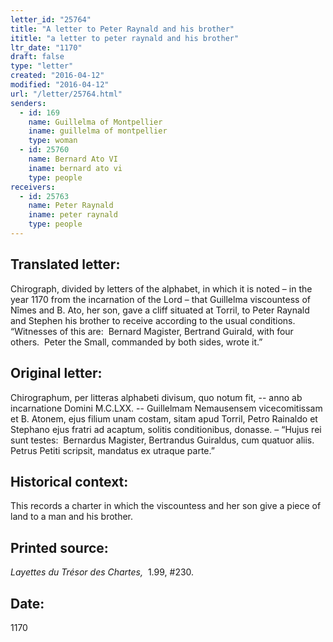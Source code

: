 ```yaml
---
letter_id: "25764"
title: "A letter to Peter Raynald and his brother"
ititle: "a letter to peter raynald and his brother"
ltr_date: "1170"
draft: false
type: "letter"
created: "2016-04-12"
modified: "2016-04-12"
url: "/letter/25764.html"
senders:
  - id: 169
    name: Guillelma of Montpellier
    iname: guillelma of montpellier
    type: woman
  - id: 25760
    name: Bernard Ato VI
    iname: bernard ato vi
    type: people
receivers:
  - id: 25763
    name: Peter Raynald
    iname: peter raynald
    type: people
---
```

<h2> Translated letter:</h2><p>Chirograph, divided by letters of the alphabet, in which it is noted – in the year 1170 from the incarnation of the Lord – that Guillelma viscountess of Nîmes and B. Ato, her son, gave a cliff situated at Torril, to Peter Raynald and Stephen his brother to receive according to the usual conditions.&nbsp; “Witnesses of this are:&nbsp; Bernard Magister, Bertrand Guirald, with four others.&nbsp; Peter the Small, commanded by both sides, wrote it.”</p><h2 class="mt-4"> Original letter:</h2><p>Chirographum, per litteras alphabeti divisum, quo notum fit, -- anno ab incarnatione Domini M.C.LXX. -- Guillelmam Nemausensem vicecomitissam et B. Atonem, ejus filium unam costam, sitam apud Torril, Petro Rainaldo et Stephano ejus fratri ad acaptum, solitis conditionibus, donasse. – “Hujus rei sunt testes:&nbsp; Bernardus Magister, Bertrandus Guiraldus, cum quatuor aliis.&nbsp; Petrus Petiti scripsit, mandatus ex utraque parte.”</p><h2 class="mt-4"> Historical context:</h2><p>This records a charter in which the viscountess and her son give a piece of land to a man and his brother.</p><h2 class="mt-4"> Printed source:</h2><p><i>Layettes du Trésor des Chartes,&nbsp;</i>&nbsp;1.99, #230.</p><h2 class="mt-4"> Date:</h2>1170